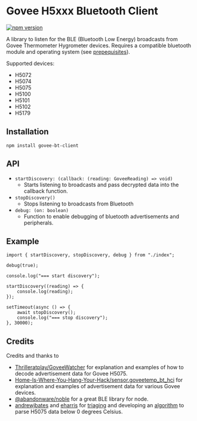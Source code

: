 # Govee H5xxx Bluetooth Client
[![npm version](https://badge.fury.io/js/govee-bt-client.svg)](https://badge.fury.io/js/govee-bt-client)

A library to listen for the BLE (Bluetooth Low Energy) broadcasts from Govee Thermometer Hygrometer devices. Requires a compatible bluetooth module and operating system (see [prepequisites](https://github.com/abandonware/noble#prerequisites)).

Supported devices: 
- H5072
- H5074
- H5075
- H5100
- H5101
- H5102
- H5179
## Installation

`npm install govee-bt-client`

## API

* `startDiscovery: (callback: (reading: GoveeReading) => void)` 
    * Starts listening to broadcasts and pass decrypted data into the callback function.
* `stopDiscovery()`
    * Stops listening to broadcasts from Bluetooth 
* `debug: (on: boolean)`
    *  Function to enable debugging of bluetooth advertisements and peripherals.

## Example

```
import { startDiscovery, stopDiscovery, debug } from "./index";

debug(true);

console.log("=== start discovery");

startDiscovery((reading) => {
    console.log(reading);
});

setTimeout(async () => {
    await stopDiscovery();
    console.log("=== stop discovery");
}, 30000);
```

## Credits
Credits and thanks to

* [Thrilleratplay/GoveeWatcher](https://github.com/Thrilleratplay/GoveeWatcher) for explanation and examples of how to decode advertisement data for Govee H5075.
* [Home-Is-Where-You-Hang-Your-Hack/sensor.goveetemp_bt_hci](https://github.com/Home-Is-Where-You-Hang-Your-Hack/sensor.goveetemp_bt_hci) for explanation and examples of advertisement data for various Govee devices.
* [@abandonware/noble](https://github.com/abandonware/noble) for a great BLE library for node.
* [andrewjbates](https://github.com/andrewjbates) and [eharris](https://github.com/eharris) for [triaging](https://github.com/asednev/homebridge-plugin-govee/issues/16) and developing an [algorithm](https://github.com/Thrilleratplay/GoveeWatcher/issues/2) to parse H5075 data below 0 degrees Celsius.
